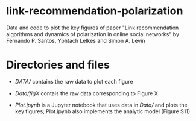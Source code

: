 # link-recommendation-polarization

Data and code to plot the key figures of paper "Link recommendation algorithms and dynamics of polarization in online social networks" by Fernando P. Santos, Yphtach Lelkes and Simon A. Levin

# Directories and files

- *DATA/* contains the raw data to plot each figure

- *Data/figX* contais the raw data corresponding to Figure X

- *Plot.ipynb* is a Jupyter notebook that uses data in *Data/* and plots the key figures; Plot.ipynb also implements the analytic model (Figure S11)

